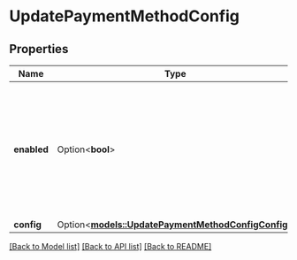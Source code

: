 # UpdatePaymentMethodConfig

## Properties

Name | Type | Description | Notes
------------ | ------------- | ------------- | -------------
**enabled** | Option<**bool**> | Whether the payment method is enabled, leave null or unspecified to not change current setting | [optional]
**config** | Option<[**models::UpdatePaymentMethodConfigConfig**](UpdatePaymentMethodConfig_config.md)> |  | [optional]

[[Back to Model list]](../README.md#documentation-for-models) [[Back to API list]](../README.md#documentation-for-api-endpoints) [[Back to README]](../README.md)


